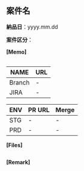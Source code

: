## 案件名

__納品日__：yyyy.mm.dd

__案件区分__：

__[Memo]__
```
```

| NAME | URL |
| --- | --- |
| Branch | - |
| JIRA | - |


| ENV | PR URL | Merge |
| --- | --- | --- |
| STG| - | - |
| PRD | - | - |


__[Files]__
```
```

__[Remark]__
```
```